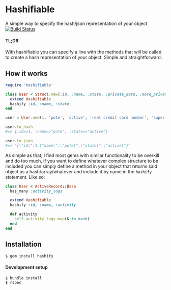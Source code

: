# Hashifiable

A simple way to specify the hash/json representation of your object
[![Build Status](https://travis-ci.org/pote/hashifiable.png?branch=master)](https://travis-ci.org/pote/hashifiable)

#### TL;DR

With hashifiable you can specify a line with the methods that will be called to
create a hash representation of your object. Simple and straightforward.

## How it works

```ruby
require 'hashifiable'

class User < Struct.new(:id, :name, :state, :private_data, :more_private_data)
  extend Hashifiable
  hashify :id, :name, :state
end

user = User.new(1, 'pote', 'active', 'real credit card number', 'super secret token')

user.to_hash
#=> {:id=>1, :name=>"pote", :state=>"active"}

user.to_json
#=> "{\"id\":1,\"name\":\"pote\",\"state\":\"active\"}"
```

As simple as that, I find most gems with similar functionality to be overkill and do too much, if you want to define whatever complex structure to be included you can simply define a method in your object that returns said object as a hash/array/whatever and include it by name in the `hashify` statement. Like so:

```ruby
class User < ActiveRecord::Base
  has_many :activity_logs

  extend Hashifiable
  hashify :id, :name, :activity

  def activity
    self.activity_logs.map(&:to_hash)
  end
end
```

## Installation

```
$ gem install hashify
```

#### Development setup

```
$ bundle install
$ rspec
```
